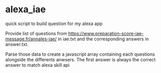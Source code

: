 # alexa_iae
quick script to build question for my alexa app


Provide list of questions from https://www.preparation-score-iae-message.fr/annales-iae/ in iae.txt and the corresponding answers in answer.txt.

Parse those data to create a javascript array containing each questions alongside the differents anwsers. The first answer is always the correct answer to match alexa skill api
